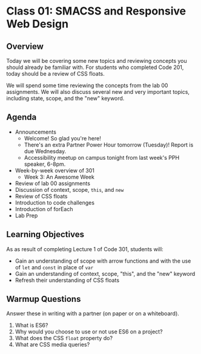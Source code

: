 # Class 01: SMACSS and Responsive Web Design

## Overview

Today we will be covering some new topics and reviewing concepts you should already be familiar with. For students who completed Code 201, today should be a review of CSS floats.

We will spend some time reviewing the concepts from the lab 00 assignments. We will also discuss several new and very important topics, including state, scope, and the "new" keyword.


## Agenda
- Announcements
    - Welcome! So glad you're here!
    - There's an extra Partner Power Hour tomorrow (Tuesday)! Report is due Wednesday.
    - Accessibility meetup on campus tonight from last week's PPH speaker, 6-8pm.
- Week-by-week overview of 301
    - Week 3: An Awesome Week
- Review of lab 00 assignments
- Discussion of context, scope, `this`, and `new`
- Review of CSS floats
- Introduction to code challenges
- Introduction of forEach
- Lab Prep

## Learning Objectives

As as result of completing Lecture 1 of Code 301, students will:
- Gain an understanding of scope with arrow functions and with the use of `let` and `const` in place of `var`
- Gain an understanding of context, scope, "this", and the "new" keyword
- Refresh their understanding of CSS floats

## Warmup Questions

Answer these in writing with a partner (on paper or on a whiteboard).
1. What is ES6?
2. Why would you choose to use or not use ES6 on a project?
3. What does the CSS `float` property do?
4. What are CSS media queries?
